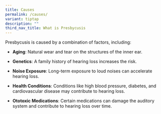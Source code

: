 ```yaml
---
title: Causes
permalink: /causes/
variant: tiptap
description: ""
third_nav_title: What is Presbycusis
---
```

<p>Presbycusis is caused by a combination of factors, including:</p>
<ul data-tight="true" class="tight">
<li>
<p><strong>Aging</strong>: Natural wear and tear on the structures of the
inner ear.</p>
</li>
<li>
<p><strong>Genetics</strong>: A family history of hearing loss increases
the risk.</p>
</li>
<li>
<p><strong>Noise Exposure</strong>: Long-term exposure to loud noises can
accelerate hearing loss.</p>
</li>
<li>
<p><strong>Health Conditions</strong>: Conditions like high blood pressure,
diabetes, and cardiovascular disease may contribute to hearing loss.</p>
</li>
<li>
<p><strong>Ototoxic Medications</strong>: Certain medications can damage
the auditory system and contribute to hearing loss over time.</p>
</li>
</ul>
<p></p>